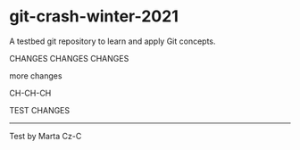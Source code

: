 # git-crash-winter-2021

A testbed git repository to learn and apply Git concepts.

CHANGES CHANGES CHANGES

more changes

CH-CH-CH

TEST CHANGES

-----------------

Test by Marta Cz-C